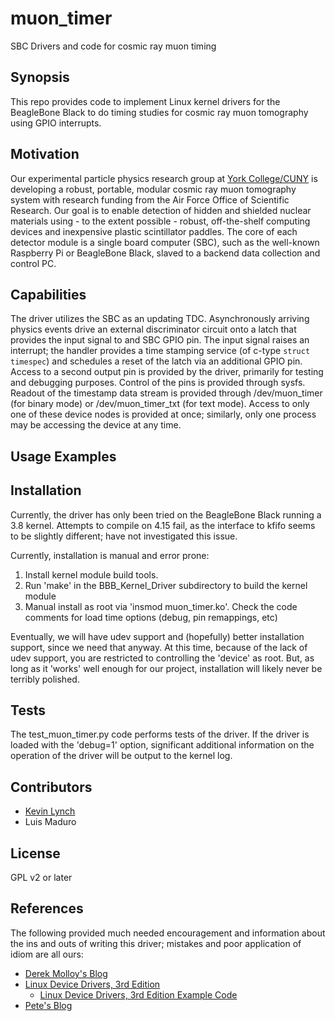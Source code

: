 # muon_timer
SBC Drivers and code for cosmic ray muon timing

## Synopsis

This repo provides code to implement Linux kernel drivers for the
BeagleBone Black to do timing studies for cosmic ray muon tomography
using GPIO interrupts.

## Motivation

Our experimental particle physics research group at [York
College/CUNY](http://www.york.cuny.edu) is developing a robust,
portable, modular cosmic ray muon tomography system with research
funding from the Air Force Office of Scientific Research.  Our goal is
to enable detection of hidden and shielded nuclear materials using -
to the extent possible - robust, off-the-shelf computing devices and
inexpensive plastic scintillator paddles.  The core of each detector
module is a single board computer (SBC), such as the well-known
Raspberry Pi or BeagleBone Black, slaved to a backend data collection
and control PC.

## Capabilities

The driver utilizes the SBC as an updating TDC.  Asynchronously
arriving physics events drive an external discriminator circuit onto a
latch that provides the input signal to and SBC GPIO pin.  The input
signal raises an interrupt; the handler provides a time stamping
service (of c-type `struct timespec`) and schedules a reset of the
latch via an additional GPIO pin.  Access to a second output pin is
provided by the driver, primarily for testing and debugging purposes.
Control of the pins is provided through sysfs.  Readout of the
timestamp data stream is provided through /dev/muon_timer (for binary
mode) or /dev/muon_timer_txt (for text mode).  Access to only one of
these device nodes is provided at once; similarly, only one process
may be accessing the device at any time.

## Usage Examples

## Installation

Currently, the driver has only been tried on the BeagleBone Black
running a 3.8 kernel.  Attempts to compile on 4.15 fail, as the
interface to kfifo seems to be slightly different; have not
investigated this issue.

Currently, installation is manual and error prone:
1. Install kernel module build tools.
1. Run 'make' in the BBB_Kernel_Driver subdirectory to build the
kernel module
1. Manual install as root via 'insmod muon_timer.ko'.  Check the code
comments for load time options (debug, pin remappings, etc)

Eventually, we will have udev support and (hopefully) better
installation support, since we need that anyway.  At this time,
because of the lack of udev support, you are restricted to controlling
the 'device' as root.  But, as long as it 'works' well enough for our
project, installation will likely never be terribly polished.

## Tests

The test_muon_timer.py code performs tests of the driver.  If the
driver is loaded with the 'debug=1' option, significant additional
information on the operation of the driver will be output to the
kernel log.

## Contributors

* [Kevin Lynch](mailto:klynch@york.cuny.edu)
* Luis Maduro

## License

GPL v2 or later

## References

The following provided much needed encouragement and information about the ins and outs of writing this driver; mistakes and poor application of idiom are all ours:

* [Derek Molloy's Blog](http://derekmolloy.ie/writing-a-linux-kernel-module-part-1-introduction/)
* [Linux Device Drivers, 3rd Edition](http://free-electrons.com/doc/books/ldd3.pdf)
  * [Linux Device Drivers, 3rd Edition Example Code](http://examples.oreilly.com/linuxdrive3)
* [Pete's Blog](http://pete.akeo.ie/2011/08/writing-linux-device-driver-for-kernels.html)

